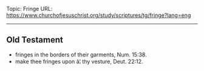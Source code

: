 Topic: Fringe
URL: https://www.churchofjesuschrist.org/study/scriptures/tg/fringe?lang=eng

---

## Old Testament

- fringes in the borders of their garments, Num. 15:38.
- make thee fringes upon â¦ thy vesture, Deut. 22:12.

